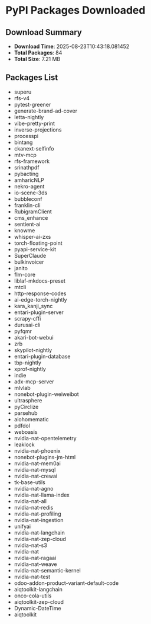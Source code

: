 # PyPI Packages Downloaded

## Download Summary
- **Download Time**: 2025-08-23T10:43:18.081452
- **Total Packages**: 84
- **Total Size**: 7.21 MB

## Packages List
- superu
- rfs-v4
- pytest-greener
- generate-brand-ad-cover
- letta-nightly
- vibe-pretty-print
- inverse-projections
- processpi
- bintang
- ckanext-selfinfo
- mtv-mcp
- rfs-framework
- srinathpdf
- pybacting
- amharicNLP
- nekro-agent
- io-scene-3ds
- bubbleconf
- franklin-cli
- RubigramClient
- cms_enhance
- sentient-ai
- knowme
- whisper-ai-zxs
- torch-floating-point
- pyapi-service-kit
- SuperClaude
- bulkinvoicer
- janito
- flm-core
- liblaf-mkdocs-preset
- mtcli
- http-response-codes
- ai-edge-torch-nightly
- kara_kanji_sync
- entari-plugin-server
- scrapy-cffi
- durusai-cli
- pyfqmr
- akari-bot-webui
- zrb
- skypilot-nightly
- entari-plugin-database
- tbp-nightly
- xprof-nightly
- indie
- adx-mcp-server
- mlvlab
- nonebot-plugin-weiweibot
- ultrasphere
- pyCirclize
- parsehub
- aiohomematic
- pdfdol
- weboasis
- nvidia-nat-opentelemetry
- leaklock
- nvidia-nat-phoenix
- nonebot-plugins-jm-html
- nvidia-nat-mem0ai
- nvidia-nat-mysql
- nvidia-nat-crewai
- tk-base-utils
- nvidia-nat-agno
- nvidia-nat-llama-index
- nvidia-nat-all
- nvidia-nat-redis
- nvidia-nat-profiling
- nvidia-nat-ingestion
- unifyai
- nvidia-nat-langchain
- nvidia-nat-zep-cloud
- nvidia-nat-s3
- nvidia-nat
- nvidia-nat-ragaai
- nvidia-nat-weave
- nvidia-nat-semantic-kernel
- nvidia-nat-test
- odoo-addon-product-variant-default-code
- aiqtoolkit-langchain
- onco-cola-utils
- aiqtoolkit-zep-cloud
- Dynamic-DateTime
- aiqtoolkit
